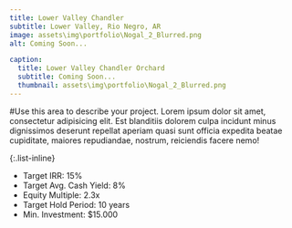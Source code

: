 ```yaml
---
title: Lower Valley Chandler
subtitle: Lower Valley, Rio Negro, AR
image: assets\img\portfolio\Nogal_2_Blurred.png
alt: Coming Soon...

caption:
  title: Lower Valley Chandler Orchard
  subtitle: Coming Soon...
  thumbnail: assets\img\portfolio\Nogal_2_Blurred.png
---
```

#Use this area to describe your project. Lorem ipsum dolor sit amet, consectetur adipisicing elit. Est blanditiis dolorem culpa incidunt minus dignissimos deserunt repellat aperiam quasi sunt officia expedita beatae cupiditate, maiores repudiandae, nostrum, reiciendis facere nemo!

{:.list-inline}
- Target IRR: 15%
- Target Avg. Cash Yield: 8%
- Equity Multiple: 2.3x
- Target Hold Period: 10 years
- Min. Investment: $15.000
